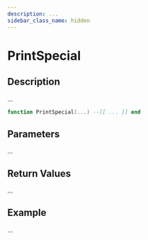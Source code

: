 ```yaml
---
description: ...
sidebar_class_name: hidden
---
```


# PrintSpecial

## Description

...

```lua
function PrintSpecial(...) --[[ ... ]] end
```

## Parameters

...

## Return Values

...

## Example

...

